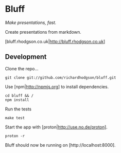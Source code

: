 # Bluff

*Make presentations, fast.*

Create presentations from markdown.

[bluff.rhodgson.co.uk|http://bluff.rhodgson.co.uk]

## Development

Clone the repo...

    git clone git://github.com/richardhodgson/bluff.git

Use [npm|http://npmjs.org] to install dependencies.

    cd bluff && /
    npm install

Run the tests

    make test

Start the app with [proton|http://use.no.de/proton].

    proton -r

Bluff should now be running on [http://localhost:8000].
